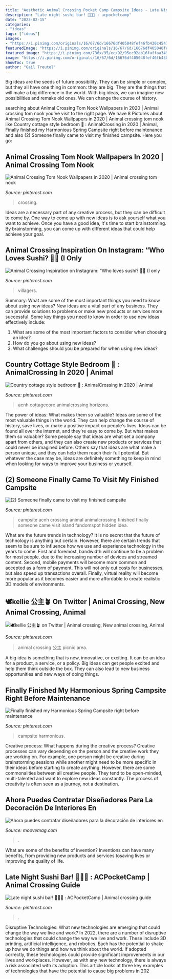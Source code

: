 ```yaml
---
title: "Aesthetic Animal Crossing Pocket Camp Campsite Ideas - Late Night Sushi Bar! 🥢🍱🍣 : Acpocketcamp"
description: "Late night sushi bar! 🥢🍱🍣 : acpocketcamp"
date: "2023-02-15"
categories:
- "ideas"
tags: ["ideas"]
images:
- "https://i.pinimg.com/originals/16/67/6d/16676df405048fef46fb430c45473a1f.jpg"
featuredImage: "https://i.pinimg.com/originals/16/67/6d/16676df405048fef46fb430c45473a1f.jpg"
featured_image: "https://i.pinimg.com/736x/95/ec/92/95ec92ab16faffaa3495daa7a6eb7723.jpg"
image: "https://i.pinimg.com/originals/16/67/6d/16676df405048fef46fb430c45473a1f.jpg"
ShowToc: true
author: "Gail Treutel"
---
```



Big ideas are the seeds of future possibility. They can be simple or complex, but they all have one thing in common: they are big. They are the things that will make a big difference in the world. With big ideas, we can imagine new possibilities and remake old ones. We can change the course of history.

	

		
searching about Animal Crossing Tom Nook Wallpapers in 2020 | Animal crossing tom nook you've visit to the right page. We have 8 Pictures about Animal Crossing Tom Nook Wallpapers in 2020 | Animal crossing tom nook like Country cottage style bedroom 💚 : AnimalCrossing in 2020 | Animal, Finally finished my Harmonious Spring Campsite right before maintenance and also (2) Someone finally came to visit my finished campsite. Here you go:
		
    
## Animal Crossing Tom Nook Wallpapers In 2020 | Animal Crossing Tom Nook

<img loading=lazy src="https://i.pinimg.com/originals/16/67/6d/16676df405048fef46fb430c45473a1f.jpg" onerror="this.onerror=null;this.src='https://tse4.mm.bing.net/th?id=OIP.-8KGbBTFYyVp0TzuhYS7AwHaQC&amp;pid=15.1';" alt="Animal Crossing Tom Nook Wallpapers in 2020 | Animal crossing tom nook">

_Source: pinterest.com_

>crossing. 

	

Ideas are a necessary part of any creative process, but they can be difficult to come by. One way to come up with new ideas is to ask yourself what you want to achieve. Once you have a good idea, it's time to start brainstorming. By brainstorming, you can come up with different ideas that could help achieve your goal.

    
## Animal Crossing Inspiration On Instagram: “Who Loves Sushi? 🍙🍣 (I Only

<img loading=lazy src="https://i.pinimg.com/originals/09/3b/d7/093bd7c9d7c3cc1372fc4dac1d6a9255.jpg" onerror="this.onerror=null;this.src='https://tse4.mm.bing.net/th?id=OIP.u1gyVL_aKm_dSrlmNYu_iAHaEK&amp;pid=15.1';" alt="Animal Crossing Inspiration on Instagram: “Who loves sushi? 🍙🍣 (I only">

_Source: pinterest.com_

>villagers. 

	

Summary: What are some of the most important things you need to know about using new ideas?
New ideas are a vital part of any business. They can provide solutions to problems or make new products or services more successful. Some key things you need to know in order to use new ideas effectively include:
1. What are some of the most important factors to consider when choosing an idea?
2. How do you go about using new ideas?
3. What challenges should you be prepared for when using new ideas?

    
## Country Cottage Style Bedroom 💚 : AnimalCrossing In 2020 | Animal

<img loading=lazy src="https://i.pinimg.com/736x/16/e3/16/16e31620aa532386fec87c14e0746c01.jpg" onerror="this.onerror=null;this.src='https://tse1.mm.bing.net/th?id=OIP.j_htMhWoZavQrskY6sONnAHaE4&amp;pid=15.1';" alt="Country cottage style bedroom 💚 : AnimalCrossing in 2020 | Animal">

_Source: pinterest.com_

>acnh cottagecore animalcrossing horizons. 

	

The power of ideas: What makes them so valuable?
Ideas are some of the most valuable things in the world. They can help change the course of history, save lives, or make a positive impact on people's lives. Ideas can be found all over the internet, and they're easy to come by. But what makes them so valuable? Some people say that ideas are what set a company apart from others, and they can also create new products or services that could never be imagined before. Others say that ideas are what make a person unique, and they can help them reach their full potential. But whatever the case may be, ideas are definitely something to keep in mind when looking for ways to improve your business or yourself.

    
## (2) Someone Finally Came To Visit My Finished Campsite

<img loading=lazy src="https://i.pinimg.com/originals/38/40/0f/38400f4120244f8364844b3abcb3080f.png" onerror="this.onerror=null;this.src='https://tse1.mm.bing.net/th?id=OIP.0Dq2WnEzv5dP1z0dyLnhGAHaEK&amp;pid=15.1';" alt="(2) Someone finally came to visit my finished campsite">

_Source: pinterest.com_

>campsite acnh crossing animal animalcrossing finished finally someone came visit island fandomspot hidden idea. 

	

What are the future trends in technology?
It is no secret that the future of technology is anything but certain. However, there are certain trends that seem to be sure to influence how we use and experience technology in the years to come. 
First and foremost, bandwidth will continue to be a problem for most people. due to the increasing number of devices and streamed content. Second, mobile payments will become more common and accepted as a form of payment. This will not only cut costs for businesses, but also speed up transactions overall. Finally, virtual reality will become more popular as it becomes easier and more affordable to create realistic 3D models of environments.

    
## 🕊kellie 公主🪴 On Twitter | Animal Crossing, New Animal Crossing, Animal

<img loading=lazy src="https://i.pinimg.com/736x/95/ec/92/95ec92ab16faffaa3495daa7a6eb7723.jpg" onerror="this.onerror=null;this.src='https://tse1.mm.bing.net/th?id=OIP.T3J_mMWrOo2tLMUQLEGDuAHaER&amp;pid=15.1';" alt="🕊kellie 公主🪴 on Twitter | Animal crossing, New animal crossing, Animal">

_Source: pinterest.com_

>animal crossing 公主 picnic area. 

	

A big idea is something that is new, innovative, or exciting. It can be an idea for a product, a service, or a policy. Big ideas can get people excited and help them think outside the box. They can also lead to new business opportunities and new ways of doing things.

    
## Finally Finished My Harmonious Spring Campsite Right Before Maintenance

<img loading=lazy src="https://i.pinimg.com/736x/3f/bd/28/3fbd280c0bfaa3576853481f5b074c49.jpg" onerror="this.onerror=null;this.src='https://tse3.mm.bing.net/th?id=OIP.hKXSmdTBLs-IS0XH2lHp4QHaLH&amp;pid=15.1';" alt="Finally finished my Harmonious Spring Campsite right before maintenance">

_Source: pinterest.com_

>campsite harmonious. 

	

Creative process: What happens during the creative process?
Creative processes can vary depending on the person and the creative work they are working on. For example, one person might be creative during brainstorming sessions while another might need to be more specific in their ideas before starting to create anything. However, there are some commonalities between all creative people. They tend to be open-minded, multi-talented and want to explore new ideas constantly. The process of creativity is often seen as a journey, not a destination.

    
## Ahora Puedes Contratar Diseñadores Para La Decoración De Interiores En

<img loading=lazy src="https://moovemag.com/wp-content/uploads/2020/05/545655266.jpg" onerror="this.onerror=null;this.src='https://tse3.mm.bing.net/th?id=OIP.mMNDhjHitq9W1yeLK0h9BgHaEK&amp;pid=15.1';" alt="Ahora puedes contratar diseñadores para la decoración de interiores en">

_Source: moovemag.com_

>. 

	

What are some of the benefits of invention?
Inventions can have many benefits, from providing new products and services tosaving lives or improving the quality of life.

    
## Late Night Sushi Bar! 🥢🍱🍣 : ACPocketCamp | Animal Crossing Guide

<img loading=lazy src="https://i.pinimg.com/736x/c8/d9/30/c8d9303e98082b1ed35f62f0a2b76cea.jpg" onerror="this.onerror=null;this.src='https://tse1.mm.bing.net/th?id=OIP.-bq-sFX7ITsX3sRqs3RTqgHaHB&amp;pid=15.1';" alt="Late night sushi bar! 🥢🍱🍣 : ACPocketCamp | Animal crossing guide">

_Source: pinterest.com_

>. 

	

Disruptive Technologies: What new technologies are emerging that could change the way we live and work?
In 2022, there are a number of disruptive technologies that could change the way we live and work. These include 3D printing, artificial intelligence, and robotics. Each has the potential to shake up how we do things and how we think about the world. If adopted correctly, these technologies could provide significant improvements in our lives and workplaces. However, as with any new technology, there is always a risk associated with its adoption. This article looks at three key examples of technologies that have the potential to cause big problems in 202
